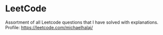# LeetCode
Assortment of all Leetcode questions that I have solved with explanations.
Profile: https://leetcode.com/michaelhalaj/
